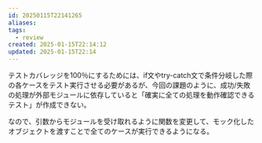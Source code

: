```yaml
---
id: 20250115T22141265
aliases: 
tags:
  - review
created: 2025-01-15T22:14:12
updated: 2025-01-15T22:14
---
```

テストカバレッジを100％にするためには、if文やtry-catch文で条件分岐した際の各ケースをテスト実行させる必要があるが、今回の課題のように、成功/失敗の処理が外部モジュールに依存していると「確実に全ての処理を動作確認できるテスト」が作成できない。

なので、引数からモジュールを受け取れるように関数を変更して、モック化したオブジェクトを渡すことで全てのケースが実行できるようになる。


